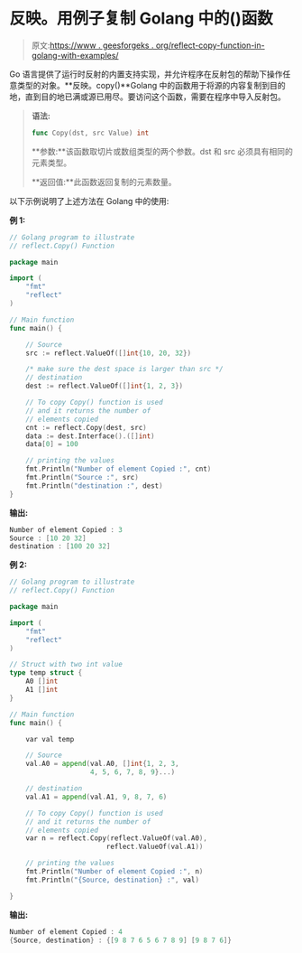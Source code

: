 # 反映。用例子复制 Golang 中的()函数

> 原文:[https://www . geesforgeks . org/reflect-copy-function-in-golang-with-examples/](https://www.geeksforgeeks.org/reflect-copy-function-in-golang-with-examples/)

Go 语言提供了运行时反射的内置支持实现，并允许程序在反射包的帮助下操作任意类型的对象。**反映。copy()**Golang 中的函数用于将源的内容复制到目的地，直到目的地已满或源已用尽。要访问这个函数，需要在程序中导入反射包。

> **语法:**
> 
> ```go
> func Copy(dst, src Value) int
> 
> ```
> 
> **参数:**该函数取切片或数组类型的两个参数。dst 和 src 必须具有相同的元素类型。
> 
> **返回值:**此函数返回复制的元素数量。

以下示例说明了上述方法在 Golang 中的使用:

**例 1:**

```go
// Golang program to illustrate
// reflect.Copy() Function 

package main

import (
    "fmt"
    "reflect"
)

// Main function 
func main() {

    // Source 
    src := reflect.ValueOf([]int{10, 20, 32})

    /* make sure the dest space is larger than src */
    // destination 
    dest := reflect.ValueOf([]int{1, 2, 3})

    // To copy Copy() function is used
    // and it returns the number of 
    // elements copied
    cnt := reflect.Copy(dest, src)
    data := dest.Interface().([]int)
    data[0] = 100

    // printing the values
    fmt.Println("Number of element Copied :", cnt)
    fmt.Println("Source :", src)
    fmt.Println("destination :", dest)
}
```

**输出:**

```go
Number of element Copied : 3
Source : [10 20 32]
destination : [100 20 32]

```

**例 2:**

```go
// Golang program to illustrate
// reflect.Copy() Function 

package main

import (
    "fmt"
    "reflect"
)

// Struct with two int value
type temp struct {
    A0 []int
    A1 []int
}

// Main function 
func main() {

    var val temp

    // Source 
    val.A0 = append(val.A0, []int{1, 2, 3,
                    4, 5, 6, 7, 8, 9}...)

    // destination 
    val.A1 = append(val.A1, 9, 8, 7, 6)

    // To copy Copy() function is used
    // and it returns the number of 
    // elements copied
    var n = reflect.Copy(reflect.ValueOf(val.A0), 
                        reflect.ValueOf(val.A1))

    // printing the values
    fmt.Println("Number of element Copied :", n)
    fmt.Println("{Source, destination} :", val)

}
```

**输出:**

```go
Number of element Copied : 4
{Source, destination} : {[9 8 7 6 5 6 7 8 9] [9 8 7 6]}

```